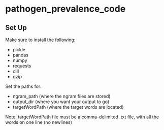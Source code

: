 # pathogen_prevalence_code

## Set Up
Make sure to install the following:

* pickle
* pandas
* numpy
* requests
* dill
* gzip

Set the paths for:

* ngram_path (where the ngram files are stored)
* output_dir (where you want your output to go)
* targetWordPath (where the target words are located)

Note: targetWordPath file must be a comma-delimited .txt file, with all the words on one line (no newlines)
